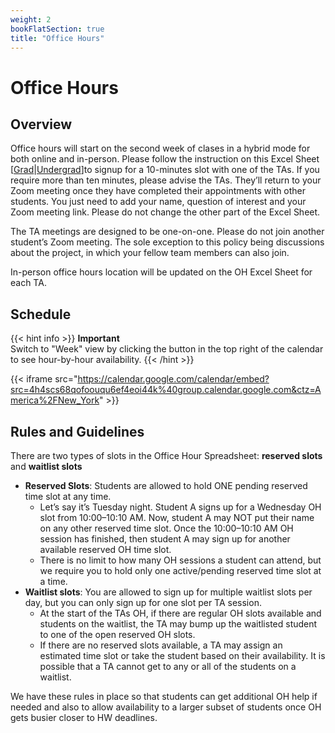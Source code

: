 ```yaml
---
weight: 2
bookFlatSection: true
title: "Office Hours"
---
```


# Office Hours

## Overview

Office hours will start on the second week of clases in a hybrid mode for both online and in-person. Please follow the instruction on this Excel Sheet [[Grad](https://gatech.instructure.com/courses/331150/discussion_topics/1466991)|[Undergrad](https://gatech.instructure.com/courses/331130/discussion_topics/1466973)] ​to signup for a 10-minutes slot with one of the TAs. If you require more than ten minutes, please advise the TAs. They’ll return to your Zoom meeting once they have completed their appointments with other students. You just need to add your name, question of interest and your Zoom meeting link. Please do not change the other part of the Excel Sheet.

The TA meetings are designed to be one-on-one. Please do not join another student’s Zoom meeting. The sole exception to this policy being discussions about the project, in which your fellow team members can also join.

In-person office hours location will be updated on the OH Excel Sheet for each TA.

## Schedule

{{< hint info >}}
**Important**  
Switch to "Week" view by clicking the button in the top right of the calendar to see hour-by-hour availability.
{{< /hint >}}

{{< iframe src="https://calendar.google.com/calendar/embed?src=4h4scs68qofoouqu6ef4eoi44k%40group.calendar.google.com&ctz=America%2FNew_York" >}}

## Rules and Guidelines

There are two types of slots in the Office Hour Spreadsheet: **reserved slots** and **waitlist slots**

- **Reserved Slots**: Students are allowed to hold ONE pending reserved time slot at any time.
  - Let’s say it’s Tuesday night. Student A signs up for a Wednesday OH slot from 10:00–10:10 AM. Now, student A may NOT put their name on any other reserved time slot. Once the 10:00–10:10 AM OH session has finished, then student A may sign up for another available reserved OH time slot.
  - There is no limit to how many OH sessions a student can attend, but we require you to hold only one active/pending reserved time slot at a time.
- **Waitlist slots**: You are allowed to sign up for multiple waitlist slots per day, but you can only sign up for one slot per TA session.
  - At the start of the TAs OH, if there are regular OH slots available and students on the waitlist, the TA may bump up the waitlisted student to one of the open reserved OH slots.
  - If there are no reserved slots available, a TA may assign an estimated time slot or take the student based on their availability. It is possible that a TA cannot get to any or all of the students on a waitlist.

We have these rules in place so that students can get additional OH help if needed and also to allow availability to a larger subset of students once OH gets busier closer to HW deadlines.
